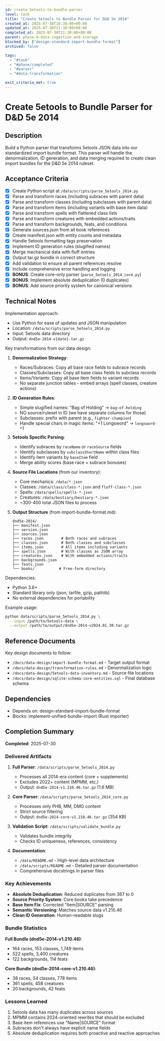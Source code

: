```yaml
---
id: create-5etools-to-bundle-parser
level: task
title: "Create 5etools to Bundle Parser for D&D 5e 2014"
created_at: 2025-07-30T16:30:00+00:00
updated_at: 2025-07-30T21:30:00+00:00
completed_at: 2025-07-30T21:30:00+00:00
parent: phase-0-data-ingestion-and-storage
blocked_by: ["design-standard-import-bundle-format"]
archived: false

tags:
  - "#task"
  - "#phase/completed"
  - "#parser"
  - "#data-transformation"

exit_criteria_met: true
---
```


# Create 5etools to Bundle Parser for D&D 5e 2014

## Description

Build a Python parser that transforms 5etools JSON data into our standardized import bundle format. This parser will handle the denormalization, ID generation, and data merging required to create clean import bundles for the D&D 5e 2014 ruleset.

## Acceptance Criteria

- [x] Create Python script at `/data/scripts/parse_5etools_2014.py`
- [x] Parse and transform races (including subraces with parent data)
- [x] Parse and transform classes (including subclasses with parent data)
- [x] Parse and transform items (including variants with base item data)
- [x] Parse and transform spells with flattened class lists
- [x] Parse and transform creatures with embedded actions/traits
- [x] Parse and transform backgrounds, feats, and conditions
- [x] Generate sources.json from all book references
- [x] Create manifest.json with entity counts and metadata
- [x] Handle 5etools formatting tags preservation
- [x] Implement ID generation rules (slugified names)
- [x] Merge mechanical data with fluff entries
- [x] Output tar.gz bundle in correct structure
- [x] Add validation to ensure all parent references resolve
- [x] Include comprehensive error handling and logging
- [x] **BONUS**: Create core-only parser (`parse_5etools_2014_core.py`)
- [x] **BONUS**: Implement absolute deduplication (0 duplicates)
- [x] **BONUS**: Add source priority system for canonical versions

## Technical Notes

Implementation approach:
- Use Python for ease of updates and JSON manipulation
- Location: `/data/scripts/parse_5etools_2014.py`
- Input: 5etools data directory
- Output: `dnd5e-2014-v{date}.tar.gz`

Key transformations from our data design:
1. **Denormalization Strategy**:
   - Races/Subraces: Copy all base race fields to subrace records
   - Classes/Subclasses: Copy all base class fields to subclass records  
   - Items/Variants: Copy all base item fields to variant records
   - No separate junction tables - embed arrays (spell classes, creature actions)

2. **ID Generation Rules**:
   - Simple slugified names: "Bag of Holding" → `bag-of-holding`
   - NO source/ruleset in ID (we have separate columns for those)
   - Subclasses: prefix with parent (e.g., `fighter-champion`)
   - Handle special chars in magic items: "+1 Longsword" → `longsword-+1`

3. **5etools Specific Parsing**:
   - Identify subraces by `raceName` or `raceSource` fields
   - Identify subclasses by `subclassShortName` within class files
   - Identify item variants by `baseItem` field
   - Merge ability scores (base race + subrace bonuses)

4. **Source File Locations** (from our inventory):
   - Core mechanics: `/data/*.json`
   - Classes: `/data/class/class-*.json` and `fluff-class-*.json`
   - Spells: `/data/spells/spells-*.json`
   - Creatures: `/data/bestiary/bestiary-*.json`
   - ~300-400 total JSON files to process

5. **Output Structure** (from import-bundle-format.md):
   ```
   dnd5e-2014/
   ├── manifest.json
   ├── version.json
   ├── sources.json
   ├── races.json        # Both races and subraces
   ├── classes.json      # Both classes and subclasses
   ├── items.json        # All items including variants
   ├── spells.json       # With classes as JSON array
   ├── creatures.json    # With embedded actions/traits
   ├── backgrounds.json
   ├── feats.json
   └── books/           # Free-form directory
   ```

Dependencies:
- Python 3.8+
- Standard library only (json, tarfile, gzip, pathlib)
- No external dependencies for portability

Example usage:
```bash
python data/scripts/parse_5etools_2014.py \
  --input /path/to/5etools-data \
  --output /path/to/output/dnd5e-2014-v2024.01.30.tar.gz
```

## Reference Documents

Key design documents to follow:
- `/docs/data-design/import-bundle-format.md` - Target output format
- `/docs/data-design/transformation-rules.md` - Denormalization logic
- `/docs/data-design/5etools-data-inventory.md` - Source file locations
- `/docs/data-design/sqlite-schema-core-entities.sql` - Final database schema

## Dependencies

- Depends on: design-standard-import-bundle-format
- Blocks: implement-unified-bundle-import (Rust importer)

## Completion Summary

**Completed**: 2025-07-30

### Delivered Artifacts

1. **Full Parser**: `/data/scripts/parse_5etools_2014.py`
   - Processes all 2014-era content (core + supplements)
   - Excludes 2022+ content (MPMM, etc.)
   - Output: `dnd5e-2014-v1.210.46.tar.gz` (1.6 MB)

2. **Core Parser**: `/data/scripts/parse_5etools_2014_core.py`
   - Processes only PHB, MM, DMG content
   - Strict source filtering
   - Output: `dnd5e-2014-core-v1.210.46.tar.gz` (354 KB)

3. **Validation Script**: `/data/scripts/validate_bundle.py`
   - Validates bundle integrity
   - Checks ID uniqueness, references, consistency

4. **Documentation**:
   - `/data/README.md` - High-level data architecture
   - `/data/scripts/README.md` - Detailed parser documentation
   - Comprehensive docstrings in parser files

### Key Achievements

- **Absolute Deduplication**: Reduced duplicates from 367 to 0
- **Source Priority System**: Core books take precedence
- **Base Item Fix**: Corrected "Item|SOURCE" parsing
- **Semantic Versioning**: Matches source data v1.210.46
- **Clean ID Generation**: Human-readable slugs

### Bundle Statistics

**Full Bundle (dnd5e-2014-v1.210.46)**:
- 164 races, 153 classes, 1,749 items
- 522 spells, 3,400 creatures
- 122 backgrounds, 114 feats

**Core Bundle (dnd5e-2014-core-v1.210.46)**:
- 38 races, 54 classes, 778 items
- 361 spells, 458 creatures
- 20 backgrounds, 42 feats

### Lessons Learned

1. 5etools data has many duplicates across sources
2. MPMM contains 2024-oriented rewrites that should be excluded
3. Base item references use "Name|SOURCE" format
4. Subraces don't always have explicit name fields
5. Absolute deduplication requires both proactive and reactive approaches
